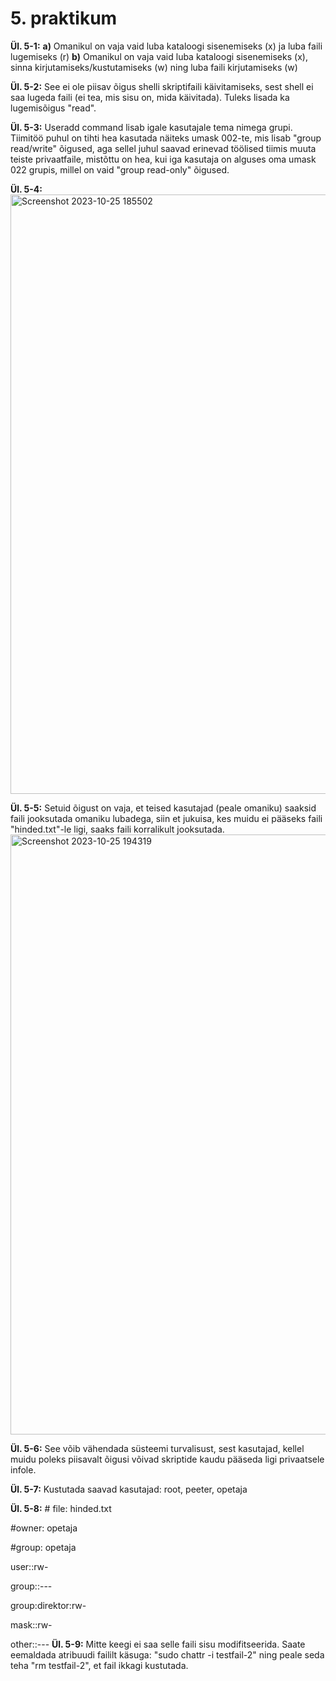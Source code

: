 # 5. praktikum
**Ül. 5-1:** **a)** Omanikul on vaja vaid luba kataloogi sisenemiseks (x) ja luba faili lugemiseks (r)
**b)** Omanikul on vaja vaid luba kataloogi sisenemiseks (x), sinna kirjutamiseks/kustutamiseks (w) ning luba faili kirjutamiseks (w)

**Ül. 5-2:** See ei ole piisav õigus shelli skriptifaili käivitamiseks, sest shell ei saa lugeda faili (ei tea, mis sisu on, mida käivitada). Tuleks lisada ka lugemisõigus "read".

**Ül. 5-3:** Useradd command lisab igale kasutajale tema nimega grupi. Tiimitöö puhul on tihti hea kasutada näiteks umask 002-te, mis lisab "group read/write" õigused, aga sellel juhul saavad erinevad töölised tiimis muuta teiste privaatfaile, mistõttu on hea, kui iga kasutaja on alguses oma umask 022 grupis, millel on vaid "group read-only" õigused.

**Ül. 5-4:**
<img width="959" alt="Screenshot 2023-10-25 185502" src="https://github.com/Siim0u/ops-steemid/assets/112852891/101abb12-e345-4b6f-b52a-8e6c72303c17">

**Ül. 5-5:** Setuid õigust on vaja, et teised kasutajad (peale omaniku) saaksid faili jooksutada omaniku lubadega, siin et jukuisa, kes muidu ei pääseks faili "hinded.txt"-le ligi, saaks faili korralikult jooksutada.
<img width="960" alt="Screenshot 2023-10-25 194319" src="https://github.com/Siim0u/ops-steemid/assets/112852891/1d87f71a-da14-4dcd-93d1-0b0586610cf5">

**Ül. 5-6:** See võib vähendada süsteemi turvalisust, sest kasutajad, kellel muidu poleks piisavalt õigusi võivad skriptide kaudu pääseda ligi privaatsele infole.

**Ül. 5-7:** Kustutada saavad kasutajad: root, peeter, opetaja

**Ül. 5-8:** # file: hinded.txt

#owner: opetaja

#group: opetaja

user::rw-

group::---

group:direktor:rw-

mask::rw-

other::---
**Ül. 5-9:** Mitte keegi ei saa selle faili sisu modifitseerida. Saate eemaldada atribuudi faililt käsuga: "sudo chattr -i testfail-2" ning peale seda teha "rm testfail-2", et fail ikkagi kustutada.



